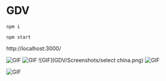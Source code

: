 # GDV

```npm i```

```npm start```

http://localhost:3000/


![GIF](GDV/Screenshots/GDV/Screenshots/AxesZoom.png)
![GIF](GDV/Screenshots/selectAxesZoom.png)
![GIF](GDV/Screenshots/select china.png)
![GIF](GDV/Screenshots/AxesZoom.png)


![GIF](https://camo.githubusercontent.com/4e07a7d190ed9d3a622bbf33f2c80f1a31f7d7fb/68747470733a2f2f33382e6d656469612e74756d626c722e636f6d2f74756d626c725f6d32776b70383937725931727072786b726f315f3530302e676966)
